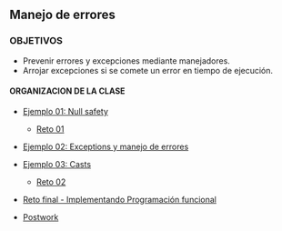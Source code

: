 ## Manejo de errores

### OBJETIVOS 

- Prevenir errores y excepciones mediante manejadores.
- Arrojar excepciones si se comete un error en tiempo de ejecución.

#### ORGANIZACION DE LA CLASE 

- [Ejemplo 01: Null safety](Ejemplo-01)
	- [Reto 01](Reto-01)
		
- [Ejemplo 02: Exceptions y manejo de errores](Ejemplo-02)
		
- [Ejemplo 03: Casts](Ejemplo-03)
	- [Reto 02](Reto-02)

- [Reto final - Implementando Programación funcional](Reto-Final)

- [Postwork](Postwork)


	
